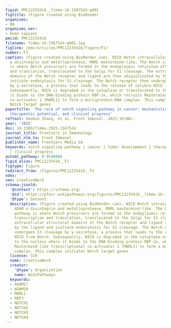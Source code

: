 ```yaml
---
figid: PMC12235416__fimmu-16-1567524-g001
figtitle: (Figure created using BioRender
organisms:
- NA
organisms_ner:
- Homo sapiens
pmcid: PMC12235416
filename: fimmu-16-1567524-g001.jpg
figlink: /pmc/articles/PMC12235416/figure/F1/
number: F1
caption: (Figure created using BioRender.com). NICD Notch intracellular domain, ADAM
  a disintegrin and metalloprotease, MAML mastermind-like. The Notch signaling pathway
  is where Notch precursors are formed in the endoplasmic reticulum after transcription
  and translation, translocated to the Golgi for S1 cleavage. The extracellular structural
  domains of the Notch receptor and ligand are then ubiquitinated by the ligand and
  initiate endocytosis for S2 cleavage. The Notch receptor then undergoes S3 cleavage
  by γ-secretase, a process that leads to the release of soluble NICD from Notch.
  Subsequently, NICD is degraded in the cytoplasm or translocated to the nucleus where
  it binds to the DNA-binding protein RBP-Jκ, which recruits Mastermind-like transcriptional
  co-activator 1 (MAML1) to form a multiprotein-DNA complex. This complex initiates
  Notch target genes
papertitle: 'The role of notch signaling pathway in cancer: mechanistic insights,
  therapeutic potential, and clinical progress'
reftext: Haokun Zhang, et al. Front Immunol. 2025;16(NA).
year: '2025'
doi: 10.3389/fimmu.2025.1567524
journal_title: Frontiers in Immunology
journal_nlm_ta: Front Immunol
publisher_name: Frontiers Media SA
keywords: notch signaling pathway | cancer | tumor development | therapeutic potential
  | clinical progress
automl_pathway: 0.9590466
figid_alias: PMC12235416__F1
figtype: Figure
redirect_from: /figures/PMC12235416__F1
ndex: ''
seo: CreativeWork
schema-jsonld:
  '@context': https://schema.org/
  '@id': https://pfocr.wikipathways.org/figures/PMC12235416__fimmu-16-1567524-g001.html
  '@type': Dataset
  description: (Figure created using BioRender.com). NICD Notch intracellular domain,
    ADAM a disintegrin and metalloprotease, MAML mastermind-like. The Notch signaling
    pathway is where Notch precursors are formed in the endoplasmic reticulum after
    transcription and translation, translocated to the Golgi for S1 cleavage. The
    extracellular structural domains of the Notch receptor and ligand are then ubiquitinated
    by the ligand and initiate endocytosis for S2 cleavage. The Notch receptor then
    undergoes S3 cleavage by γ-secretase, a process that leads to the release of soluble
    NICD from Notch. Subsequently, NICD is degraded in the cytoplasm or translocated
    to the nucleus where it binds to the DNA-binding protein RBP-Jκ, which recruits
    Mastermind-like transcriptional co-activator 1 (MAML1) to form a multiprotein-DNA
    complex. This complex initiates Notch target genes
  license: CC0
  name: CreativeWork
  creator:
    '@type': Organization
    name: WikiPathways
  keywords:
  - ADAM17
  - ADAM10
  - MAML1
  - RBPJ
  - NOTCH1
  - NOTCH2
  - NOTCH3
  - NOTCH4
---
```

